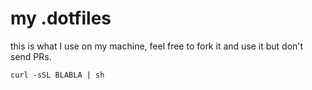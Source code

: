 my .dotfiles
============

this is what I use on my machine, feel free to fork it and use it but don't send PRs.

```shell
curl -sSL BLABLA | sh
```
